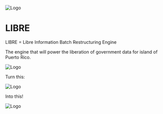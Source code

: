 ![Logo](https://raw.github.com/commonwealth-of-puerto-rico/libre/master/libre/docs/_static/libre_logo.png)


LIBRE
=====

LIBRE = Libre Information Batch Restructuring Engine


The engine that will power the liberation of government data for island of Puerto Rico.


![Logo](https://raw.github.com/commonwealth-of-puerto-rico/libre/master/libre/docs/_static/main_diagram.png)

Turn this:

![Logo](https://raw.github.com/commonwealth-of-puerto-rico/libre/master/libre/docs/_static/before.png)

Into this!

![Logo](https://raw.github.com/commonwealth-of-puerto-rico/libre/master/libre/docs/_static/after.png)

